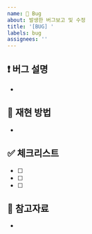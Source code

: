 ```yaml
---
name: 🐞 Bug
about: 발생한 버그보고 및 수정
title: '[BUG] '
labels: bug
assignees: ''
---
```


## ❗️ 버그 설명

-

## 🔁 재현 방법

-

## ✅ 체크리스트

- [ ]
- [ ]
- [ ]

## 📸 참고자료

-
